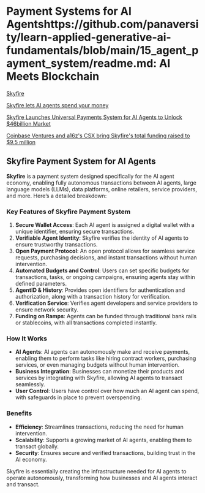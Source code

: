 # Payment Systems for AI Agentshttps://github.com/panaversity/learn-applied-generative-ai-fundamentals/blob/main/15_agent_payment_system/readme.md: AI Meets Blockchain

[Skyfire](https://www.skyfire.xyz/)

[Skyfire lets AI agents spend your money](https://techcrunch.com/2024/08/21/skyfire-lets-ai-agents-spend-your-money/)

[Skyfire Launches Universal Payments System for AI Agents to Unlock $46billion Market](https://thefintechtimes.com/skyfire-launches-universal-payments-system-for-ai-agents-to-unlock-46billion-market/)

[Coinbase Ventures and a16z's CSX bring Skyfire's total funding raised to $9.5 million](https://www.theblock.co/post/322742/coinbase-ventures-and-a16zs-csx-bring-skyfires-total-funding-raised-to-9-5-million)

## Skyfire Payment System for AI Agents

**Skyfire** is a payment system designed specifically for the AI agent economy, enabling fully autonomous transactions between AI agents, large language models (LLMs), data platforms, online retailers, service providers, and more. Here’s a detailed breakdown:

### Key Features of Skyfire Payment System
1. **Secure Wallet Access**: Each AI agent is assigned a digital wallet with a unique identifier, ensuring secure transactions.
2. **Verifiable Agent Identity**: Skyfire verifies the identity of AI agents to ensure trustworthy transactions.
3. **Open Payment Protocol**: An open protocol allows for seamless service requests, purchasing decisions, and instant transactions without human intervention.
4. **Automated Budgets and Control**: Users can set specific budgets for transactions, tasks, or ongoing campaigns, ensuring agents stay within defined parameters.
5. **AgentID & History**: Provides open identifiers for authentication and authorization, along with a transaction history for verification.
6. **Verification Service**: Verifies agent developers and service providers to ensure network security.
7. **Funding on Ramps**: Agents can be funded through traditional bank rails or stablecoins, with all transactions completed instantly.

### How It Works
- **AI Agents**: AI agents can autonomously make and receive payments, enabling them to perform tasks like hiring contract workers, purchasing services, or even managing budgets without human intervention.
- **Business Integration**: Businesses can monetize their products and services by integrating with Skyfire, allowing AI agents to transact seamlessly.
- **User Control**: Users have control over how much an AI agent can spend, with safeguards in place to prevent overspending.

### Benefits
- **Efficiency**: Streamlines transactions, reducing the need for human intervention.
- **Scalability**: Supports a growing market of AI agents, enabling them to transact globally.
- **Security**: Ensures secure and verified transactions, building trust in the AI economy.

Skyfire is essentially creating the infrastructure needed for AI agents to operate autonomously, transforming how businesses and AI agents interact and transact.

